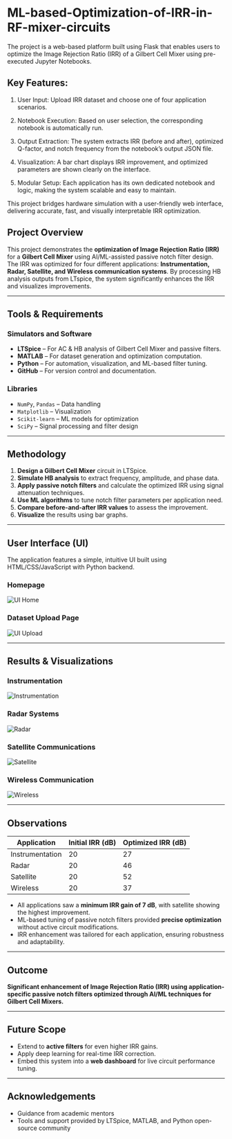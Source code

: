 # ML-based-Optimization-of-IRR-in-RF-mixer-circuits

The project is a web-based platform built using Flask that enables users to optimize the Image Rejection Ratio (IRR) of a Gilbert Cell Mixer using pre-executed Jupyter Notebooks.

## Key Features:
1) User Input: Upload IRR dataset and choose one of four application scenarios.

2) Notebook Execution: Based on user selection, the corresponding notebook is automatically run.

3) Output Extraction: The system extracts IRR (before and after), optimized Q-factor, and notch frequency from the notebook’s output JSON file.

4) Visualization: A bar chart displays IRR improvement, and optimized parameters are shown clearly on the interface.

5) Modular Setup: Each application has its own dedicated notebook and logic, making the system scalable and easy to maintain.

This project bridges hardware simulation with a user-friendly web interface, delivering accurate, fast, and visually interpretable IRR optimization.

## Project Overview
This project demonstrates the **optimization of Image Rejection Ratio (IRR)** for a **Gilbert Cell Mixer** using AI/ML-assisted passive notch filter design. The IRR was optimized for four different applications: **Instrumentation, Radar, Satellite, and Wireless communication systems**. By processing HB analysis outputs from LTspice, the system significantly enhances the IRR and visualizes improvements.

---

## Tools & Requirements

### Simulators and Software
- **LTSpice** – For AC & HB analysis of Gilbert Cell Mixer and passive filters.
- **MATLAB** – For dataset generation and optimization computation.
- **Python** – For automation, visualization, and ML-based filter tuning.
- **GitHub** – For version control and documentation.

### Libraries
- `NumPy`, `Pandas` – Data handling
- `Matplotlib` – Visualization
- `Scikit-learn` – ML models for optimization
- `SciPy` – Signal processing and filter design

---

## Methodology

1. **Design a Gilbert Cell Mixer** circuit in LTSpice.
2. **Simulate HB analysis** to extract frequency, amplitude, and phase data.
3. **Apply passive notch filters** and calculate the optimized IRR using signal attenuation techniques.
4. **Use ML algorithms** to tune notch filter parameters per application need.
5. **Compare before-and-after IRR values** to assess the improvement.
6. **Visualize** the results using bar graphs.

---

## User Interface (UI)

The application features a simple, intuitive UI built using HTML/CSS/JavaScript with Python backend.

### Homepage
![UI Home](https://github.com/profitter261/ML-based-Optimization-of-IRR-in-RF-mixer-circuits/blob/main/Screenshot%202025-03-26%20110213.png)

### Dataset Upload Page
![UI Upload](./UI_upload.png)

---

## Results & Visualizations

### Instrumentation

![Instrumentation](https://github.com/profitter261/ML-based-Optimization-of-IRR-in-RF-mixer-circuits/blob/main/static/Instrumentation_irr_plot.png?raw=true)

### Radar Systems

![Radar](https://github.com/profitter261/ML-based-Optimization-of-IRR-in-RF-mixer-circuits/blob/main/static/Radar_irr_plot.png?raw=true)

### Satellite Communications

![Satellite](https://github.com/profitter261/ML-based-Optimization-of-IRR-in-RF-mixer-circuits/blob/main/static/Wireless_irr_plot.png?raw=true)

### Wireless Communication

![Wireless](https://github.com/profitter261/ML-based-Optimization-of-IRR-in-RF-mixer-circuits/blob/main/static/statics/Satellite_graph.png?raw=true)

---

## Observations

| Application      | Initial IRR (dB) | Optimized IRR (dB) |
|------------------|------------------|--------------------|
| Instrumentation  | 20               | 27                 |
| Radar            | 20               | 46                 |
| Satellite        | 20               | 52                 |
| Wireless         | 20               | 37                 |

- All applications saw a **minimum IRR gain of 7 dB**, with satellite showing the highest improvement.
- ML-based tuning of passive notch filters provided **precise optimization** without active circuit modifications.
- IRR enhancement was tailored for each application, ensuring robustness and adaptability.

---

## Outcome

**Significant enhancement of Image Rejection Ratio (IRR) using application-specific passive notch filters optimized through AI/ML techniques for Gilbert Cell Mixers.**

---

## Future Scope

- Extend to **active filters** for even higher IRR gains.
- Apply deep learning for real-time IRR correction.
- Embed this system into a **web dashboard** for live circuit performance tuning.

---

## Acknowledgements
- Guidance from academic mentors  
- Tools and support provided by LTSpice, MATLAB, and Python open-source community
